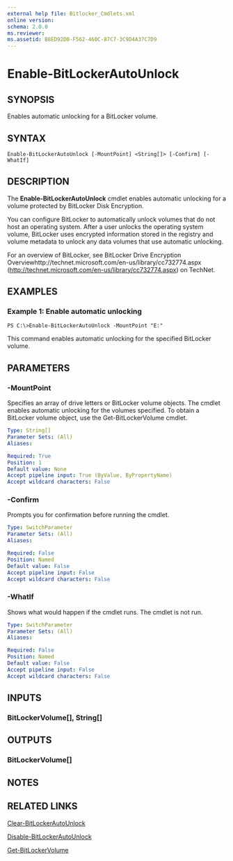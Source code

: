 ```yaml
---
external help file: Bitlocker_Cmdlets.xml
online version: 
schema: 2.0.0
ms.reviewer:
ms.assetid: B8ED92D0-F562-460C-87C7-3C9D4A37C7D9
---
```


# Enable-BitLockerAutoUnlock

## SYNOPSIS
Enables automatic unlocking for a BitLocker volume.

## SYNTAX

```
Enable-BitLockerAutoUnlock [-MountPoint] <String[]> [-Confirm] [-WhatIf]
```

## DESCRIPTION
The **Enable-BitLockerAutoUnlock** cmdlet enables automatic unlocking for a volume protected by BitLocker Disk Encryption.

You can configure BitLocker to automatically unlock volumes that do not host an operating system.
After a user unlocks the operating system volume, BitLocker uses encrypted information stored in the registry and volume metadata to unlock any data volumes that use automatic unlocking.

For an overview of BitLocker, see BitLocker Drive Encryption Overviewhttp://technet.microsoft.com/en-us/library/cc732774.aspx (http://technet.microsoft.com/en-us/library/cc732774.aspx) on TechNet.

## EXAMPLES

### Example 1: Enable automatic unlocking
```
PS C:\>Enable-BitLockerAutoUnlock -MountPoint "E:"
```

This command enables automatic unlocking for the specified BitLocker volume.

## PARAMETERS

### -MountPoint
Specifies an array of drive letters or BitLocker volume objects.
The cmdlet enables automatic unlocking for the volumes specified.
To obtain a BitLocker volume object, use the Get-BitLockerVolume cmdlet.

```yaml
Type: String[]
Parameter Sets: (All)
Aliases: 

Required: True
Position: 1
Default value: None
Accept pipeline input: True (ByValue, ByPropertyName)
Accept wildcard characters: False
```

### -Confirm
Prompts you for confirmation before running the cmdlet.

```yaml
Type: SwitchParameter
Parameter Sets: (All)
Aliases: 

Required: False
Position: Named
Default value: False
Accept pipeline input: False
Accept wildcard characters: False
```

### -WhatIf
Shows what would happen if the cmdlet runs.
The cmdlet is not run.

```yaml
Type: SwitchParameter
Parameter Sets: (All)
Aliases: 

Required: False
Position: Named
Default value: False
Accept pipeline input: False
Accept wildcard characters: False
```

## INPUTS

### BitLockerVolume[], String[]

## OUTPUTS

### BitLockerVolume[]

## NOTES

## RELATED LINKS

[Clear-BitLockerAutoUnlock](./Clear-BitLockerAutoUnlock.md)

[Disable-BitLockerAutoUnlock](./Disable-BitLockerAutoUnlock.md)

[Get-BitLockerVolume](./Get-BitLockerVolume.md)


